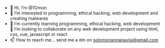 - 👋 Hi, I’m @1Omon
- 👀 I’m interested in programming, ethical hacking, web development and creating malwares
- 🌱 I’m currently learning programming, ethical hacking, web development
💞️ I’m looking to collaborate on any web development project using html, css, vue, javascript or react
- 📫 How to reach me... send me a dm on solomonannanayisi@gmail.com

<!---
1Omon/1Omon is a ✨ special ✨ repository because its `README.md` (this file) appears on your GitHub profile.
You can click the Preview link to take a look at your changes.
--->
